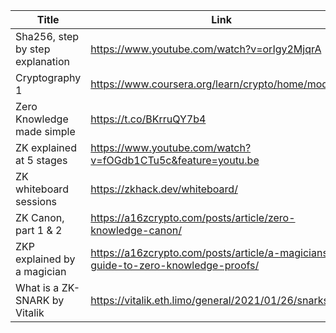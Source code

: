 | Title                            | Link                                                                             |
| -------------------------------- | -------------------------------------------------------------------------------- |
| Sha256, step by step explanation | https://www.youtube.com/watch?v=orIgy2MjqrA                                      |
| Cryptography 1                   | https://www.coursera.org/learn/crypto/home/module/1                              |
| Zero Knowledge made simple       | https://t.co/BKrruQY7b4                                                          |
| ZK explained at 5 stages         | https://www.youtube.com/watch?v=fOGdb1CTu5c&feature=youtu.be                     |
| ZK whiteboard sessions           | https://zkhack.dev/whiteboard/                                                   |
| ZK Canon, part 1 & 2             | https://a16zcrypto.com/posts/article/zero-knowledge-canon/                       |
| ZKP explained by a magician      | https://a16zcrypto.com/posts/article/a-magicians-guide-to-zero-knowledge-proofs/ |
| What is a ZK-SNARK by Vitalik    | https://vitalik.eth.limo/general/2021/01/26/snarks.html                          |
